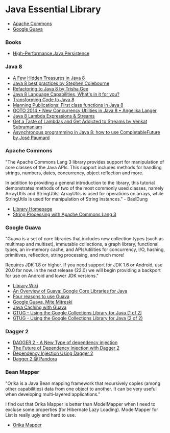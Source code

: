# Java Essential Library

- [Apache Commons](#apache-commons)
- [Google Guava](#google-guava)

### Books

- [High-Performance Java Persistence](https://leanpub.com/high-performance-java-persistence)

### Java 8
- [A Few Hidden Treasures in Java 8](https://www.youtube.com/watch?v=GphO9fWhlAg)
- [Java 8 best practices by Stephen Colebourne](https://www.youtube.com/watch?v=wOks4LW6I24)
- [Refactoring to Java 8 by Trisha Gee](https://www.youtube.com/watch?v=NcetKbGayZY)
- [Java 8 Language Capabilities, What's in it for you?](https://www.youtube.com/watch?v=j9nj5dTo54Q)
- [Transforming Code to Java 8](https://www.youtube.com/watch?v=wk3WLaR2V2U)
- [Manning Publications: First class functions in Java 8](https://www.youtube.com/watch?v=gDTzlfjMe98)
- [GOTO 2014 • New Concurrency Utilities in Java 8 • Angelika Langer](https://www.youtube.com/watch?v=Q_0_1mKTlnY)
- [Java 8 Lambda Expressions & Streams](https://www.youtube.com/watch?v=8pDm_kH4YKY)
- [Get a Taste of Lambdas and Get Addicted to Streams by Venkat Subramaniam](https://www.youtube.com/watch?v=1OpAgZvYXLQ)
- [Asynchronous programming in Java 8: how to use CompletableFuture by José Paumard](https://www.youtube.com/watch?v=HdnHmbFg_hw)

### Apache Commons

"The Apache Commons Lang 3 library provides support for manipulation of core classes of the Java APIs. This support includes methods for handling strings, numbers, dates, concurrency, object reflection and more.

In addition to providing a general introduction to the library, this tutorial demonstrates methods of two of the most commonly used classes, namely ArrayUtils and StringUtils. ArrayUtils is used for operations on arrays, while StringUtils is used for manipulation of String instances." - BaelDung

- [Library Homepage](https://commons.apache.org/proper/commons-lang/)
- [String Processing with Apache Commons Lang 3](http://www.baeldung.com/string-processing-commons-lang)

### Google Guava

"Guava is a set of core libraries that includes new collection types (such as multimap and multiset), immutable collections, a graph library, functional types, an in-memory cache, and APIs/utilities for concurrency, I/O, hashing, primitives, reflection, string processing, and much more!

Requires JDK 1.8 or higher. If you need support for JDK 1.6 or Android, use 20.0 for now. In the next release (22.0) we will begin providing a backport for use on Android and lower JDK versions."

- [Library Wiki](https://github.com/google/guava/wiki)
- [An Overview of Guava: Google Core Libraries for Java](https://www.youtube.com/watch?v=MFEJll-wU7Q)
- [Four reasons to use Guava](https://www.youtube.com/watch?v=r8seIn7NZQw)
- [Google Guava, Mite Mitreski](https://www.youtube.com/watch?v=96R9I1i0AM4)
- [Java Caching with Guava](https://www.youtube.com/watch?v=keqKDhGIJZ8)
- [GTUG - Using the Google Collections Library for Java (1 of 2)](https://www.youtube.com/watch?v=ZeO_J2OcHYM)
- [GTUG - Using the Google Collections Library for Java (2 of 2)](https://www.youtube.com/watch?v=9ni_KEkHfto)

### Dagger 2

- [DAGGER 2 - A New Type of dependency injection](https://www.youtube.com/watch?v=oK_XtfXPkqw)
- [The Future of Dependency Injection with Dagger 2](https://www.youtube.com/watch?v=plK0zyRLIP8)
- [Dependency Injection Using Dagger 2](https://www.youtube.com/watch?v=cA4iEmWuSB8)
- [Dagger 2 @ Pandora](https://www.youtube.com/watch?v=wInzJ76uWTQ)

### Bean Mapper

"Orika is a Java Bean mapping framework that recursively copies (among other capabilities) data from one object to another. It can be very useful when developing multi-layered applications."

I find out that Orika Mapper is better than ModelMapper when I need to excluse some properties (for Hibernate Lazy Loading). ModelMapper for List is really ugly and hard to use.

- [Orika Mapper](https://github.com/orika-mapper/orika)
